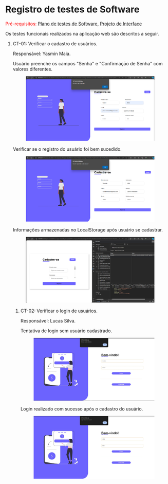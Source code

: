 # Registro de testes de Software

<span style="color:red">Pré-requisitos: <a href="https://github.com/ICEI-PUC-Minas-PMV-ADS/pmv-ads-2024-1-e1-proj-web-t10-pmv-ads-2024-1-e1-proj-financeiro/blob/main/documentos/07-Plano_de_Testes_de_Software.md"> Plano de testes de Software</a></span>, <a href="https://github.com/ICEI-PUC-Minas-PMV-ADS/pmv-ads-2024-1-e1-proj-web-t10-pmv-ads-2024-1-e1-proj-financeiro/blob/main/documentos/04-Projeto_de_Interface.md"> Projeto de Interface</a>

Os testes funcionais realizados na aplicação web são descritos a seguir.

<ol>
  <li>CT-01: Verificar o cadastro de usuários.

Responsável: Yasmin Maia.

<p>Usuário preenche os campos "Senha" e "Confirmaçāo de Senha" com valores diferentes.</p>

<figure> 
  <img src="/documentos/img/Validação_senha.png">
  <figcaption> 
</figure>

<p>Verificar se o registro do usuário foi bem sucedido.</p>
<figure> 
  <img src="/documentos/img/Validação_registro.png">
  <figcaption> 
</figure>

<p>Informações armazenadas no LocalStorage após usuário se cadastrar.</p>
<figure> 
  <img src="/documentos/img/localStorage_Cadastro.png">
  <figcaption> 
</figure>

<ol>
  <li>CT-02: Verificar o login de usuários.

Responsável: Lucas Silva.

<p>Tentativa de login sem usuário cadastrado.</p>
<figure> 
  <img src="./img/tentativaLogin.jpg">
  <figcaption> 
</figure>

<p>Login realizado com sucesso após o cadastro do usuário.</p>
<figure> 
  <img src="./img/tela-login-teste.jpg">
  <figcaption> 
</figure>
</li>
